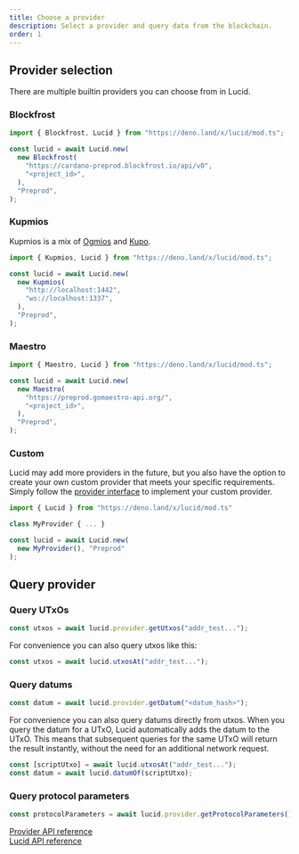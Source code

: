 ```yaml
---
title: Choose a provider
description: Select a provider and query data from the blockchain. 
order: 1
---
```


## Provider selection

There are multiple builtin providers you can choose from in Lucid.

### Blockfrost

```js
import { Blockfrost, Lucid } from "https://deno.land/x/lucid/mod.ts";

const lucid = await Lucid.new(
  new Blockfrost(
    "https://cardano-preprod.blockfrost.io/api/v0",
    "<project_id>",
  ),
  "Preprod",
);
```

### Kupmios

Kupmios is a mix of [Ogmios](https://ogmios.dev/) and
[Kupo](https://cardanosolutions.github.io/kupo/).

```js
import { Kupmios, Lucid } from "https://deno.land/x/lucid/mod.ts";

const lucid = await Lucid.new(
  new Kupmios(
    "http://localhost:1442",
    "ws://localhost:1337",
  ),
  "Preprod",
);
```

### Maestro

```js
import { Maestro, Lucid } from "https://deno.land/x/lucid/mod.ts";

const lucid = await Lucid.new(
  new Maestro(
    "https://preprod.gomaestro-api.org/",
    "<project_id>",
  ),
  "Preprod",
);
```

### Custom

Lucid may add more providers in the future, but you also have the option to
create your own custom provider that meets your specific requirements. Simply
follow the
[provider interface](https://deno.land/x/lucid@0.10.1/mod.ts?s=Provider) to
implement your custom provider.

```js
import { Lucid } from "https://deno.land/x/lucid/mod.ts"

class MyProvider { ... }

const lucid = await Lucid.new(
  new MyProvider(), "Preprod"
);
```

## Query provider

### Query UTxOs

```js
const utxos = await lucid.provider.getUtxos("addr_test...");
```

For convenience you can also query utxos like this:

```js
const utxos = await lucid.utxosAt("addr_test...");
```

### Query datums

```js
const datum = await lucid.provider.getDatum("<datum_hash>");
```

For convenience you can also query datums directly from utxos. When you query
the datum for a UTxO, Lucid automatically adds the datum to the UTxO. This means
that subsequent queries for the same UTxO will return the result instantly,
without the need for an additional network request.

```js
const [scriptUtxo] = await lucid.utxosAt("addr_test...");
const datum = await lucid.datumOf(scriptUtxo);
```

### Query protocol parameters

```js
const protocolParameters = await lucid.provider.getProtocolParameters();
```

[Provider API reference](https://deno.land/x/lucid@0.10.1/mod.ts?s=Provider)\
[Lucid API reference](https://deno.land/x/lucid@0.10.1/mod.ts?s=Lucid)
